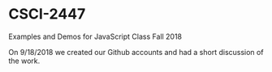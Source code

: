 # CSCI-2447
Examples and Demos for JavaScript Class Fall 2018

On 9/18/2018 we created our Github accounts and had a short discussion of the work.
